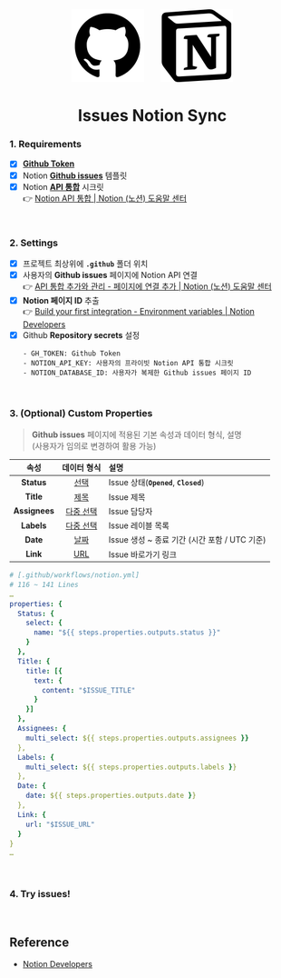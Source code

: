 <div align="center">

<picture>
  <source media="(prefers-color-scheme: dark)" width="128px" height="128px" srcset="images/github-dark.png">
  <img alt="Github logo" width="128px" height="128px" src="images/github-light.png">
</picture>
&nbsp;&nbsp;&nbsp;&nbsp;&nbsp;
<img alt="Notion logo" src="images/notion.png" width="128px" height="128px" />

</div>

<div align="center">

# Issues Notion Sync

</div>

### 1. Requirements

- [x] [**Github Token**](https://github.com/settings/tokens)
- [x] Notion [**Github issues**](https://herokwon.notion.site/173ca0268cb380ea8107cfc86f4f1ef3?v=6a198de8f1d64f7c8724e18f26487ba5) 템플릿
- [x] Notion [**API 통합**](https://notion.so/profile/integrations) 시크릿  
       :point_right: [Notion API 통합 | Notion (노션) 도움말 센터](https://www.notion.com/ko/help/create-integrations-with-the-notion-api)

<br />

### 2. Settings

- [x] 프로젝트 최상위에 **`.github`** 폴더 위치
- [x] 사용자의 **Github issues** 페이지에 Notion API 연결  
       :point_right: [API 통합 추가와 관리 - 페이지에 연결 추가 | Notion (노션) 도움말 센터](https://www.notion.com/ko/help/add-and-manage-connections-with-the-api?nxtPslug=add-and-manage-connections-with-the-api#%ED%8E%98%EC%9D%B4%EC%A7%80%EC%97%90-%EC%97%B0%EA%B2%B0-%EC%B6%94%EA%B0%80)
- [x] **Notion 페이지 ID** 추출  
       :point_right: [Build your first integration - Environment variables | Notion Developers](https://developers.notion.com/docs/create-a-notion-integration#environment-variables)
- [x] Github **Repository secrets** 설정
  ```
  - GH_TOKEN: Github Token
  - NOTION_API_KEY: 사용자의 프라이빗 Notion API 통합 시크릿
  - NOTION_DATABASE_ID: 사용자가 복제한 Github issues 페이지 ID
  ```

<br />

### 3. (Optional) Custom Properties

> **Github issues** 페이지에 적용된 기본 속성과 데이터 형식, 설명  
> (사용자가 임의로 변경하여 활용 가능)

|     속성      |        데이터 형식        | 설명                                          |
| :-----------: | :-----------------------: | :-------------------------------------------- |
|  **Status**   |      [선택][select]       | Issue 상태(**`Opened`**, **`Closed`**)        |
|   **Title**   |       [제목][title]       | Issue 제목                                    |
| **Assignees** | [다중 선택][multi-select] | Issue 담당자                                  |
|  **Labels**   | [다중 선택][multi-select] | Issue 레이블 목록                             |
|   **Date**    |       [날짜][date]        | Issue 생성 ~ 종료 기간 (시간 포함 / UTC 기준) |
|   **Link**    |        [URL][url]         | Issue 바로가기 링크                           |

[select]: https://developers.notion.com/reference/page-property-values#select "선택 형식 보기"
[title]: https://developers.notion.com/reference/page-property-values#title "제목 형식 보기"
[multi-select]: https://developers.notion.com/reference/page-property-values#multi-select "다중 선택 형식 보기"
[date]: https://developers.notion.com/reference/page-property-values#date "날짜 형식 보기"
[url]: https://developers.notion.com/reference/page-property-values#url "URL 형식 보기"

```yml
# [.github/workflows/notion.yml]
# 116 ~ 141 Lines
…
properties: {
  Status: {
    select: {
      name: "${{ steps.properties.outputs.status }}"
    }
  },
  Title: {
    title: [{
      text: {
        content: "$ISSUE_TITLE"
      }
    }]
  },
  Assignees: {
    multi_select: ${{ steps.properties.outputs.assignees }}
  },
  Labels: {
    multi_select: ${{ steps.properties.outputs.labels }}
  },
  Date: {
    date: ${{ steps.properties.outputs.date }}
  },
  Link: {
    url: "$ISSUE_URL"
  }
}
…
```

<br />

### 4. Try issues!

<br />

## Reference

- [Notion Developers](https://developers.notion.com)
